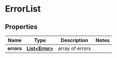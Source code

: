 
# ErrorList

## Properties
Name | Type | Description | Notes
------------ | ------------- | ------------- | -------------
**errors** | [**List&lt;Error&gt;**](Error.md) | array of errors | 



